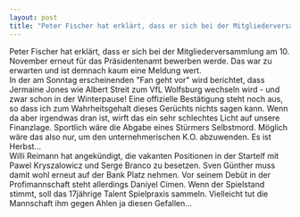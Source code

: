 ```yaml
---
layout: post
title: "Peter Fischer hat erklärt, dass er sich bei der Mitgliederversammlung am 10."
---
```


Peter Fischer hat erklärt, dass er sich bei der Mitgliederversammlung am 10. November erneut für das Präsidentenamt bewerben werde. Das war zu erwarten und ist demnach kaum eine Meldung wert.  
In der am Sonntag erscheinenden "Fan geht vor" wird berichtet, dass Jermaine Jones wie Albert Streit zum VfL Wolfsburg wechseln wird - und zwar schon in der Winterpause! Eine offizielle Bestätigung steht noch aus, so dass ich zum Wahrheitsgehalt dieses Gerüchts nichts sagen kann. Wenn da aber irgendwas dran ist, wirft das ein sehr schlechtes Licht auf unsere Finanzlage. Sportlich wäre die Abgabe eines Stürmers Selbstmord. Möglich wäre das also nur, um den unternehmerischen K.O. abzuwenden. Es ist Herbst...  
Willi Reimann hat angekündigt, die vakanten Positionen in der Startelf mit Pawel Kryszalowicz und Serge Branco zu besetzen. Sven Günther muss damit wohl erneut auf der Bank Platz nehmen. Vor seinem Debüt in der Profimannschaft steht allerdings Daniyel Cimen. Wenn der Spielstand stimmt, soll das 17jährige Talent Spielpraxis sammeln. Vielleicht tut die Mannschaft ihm gegen Ahlen ja diesen Gefallen...
